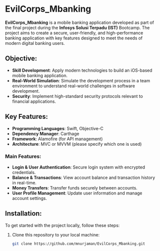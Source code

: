 # EvilCorps_Mbanking

**EvilCorps_Mbanking** is a mobile banking application developed as part of the final project during the **Infosys Solusi Terpadu (IST)** Bootcamp. The project aims to create a secure, user-friendly, and high-performance banking application with key features designed to meet the needs of modern digital banking users.

## Objective:
- **Skill Development**: Apply modern technologies to build an iOS-based mobile banking application.
- **Real-World Simulation**: Simulate the development process in a team environment to understand real-world challenges in software development.
- **Security**: Implement high-standard security protocols relevant to financial applications.

## Key Features:
- **Programming Languages**: Swift, Objective-C
- **Dependency Manager**: Carthage
- **Framework**: Alamofire (for API management)
- **Architecture**: MVC or MVVM (please specify which one is used)

### Main Features:
- **Login & User Authentication**: Secure login system with encrypted credentials.
- **Balance & Transactions**: View account balance and transaction history in real-time.
- **Money Transfers**: Transfer funds securely between accounts.
- **User Profile Management**: Update user information and manage account settings.

## Installation:
To get started with the project locally, follow these steps:

1. Clone this repository to your local machine:
   ```bash
   git clone https://github.com/mnurjaman/EvilCorps_Mbanking.git
